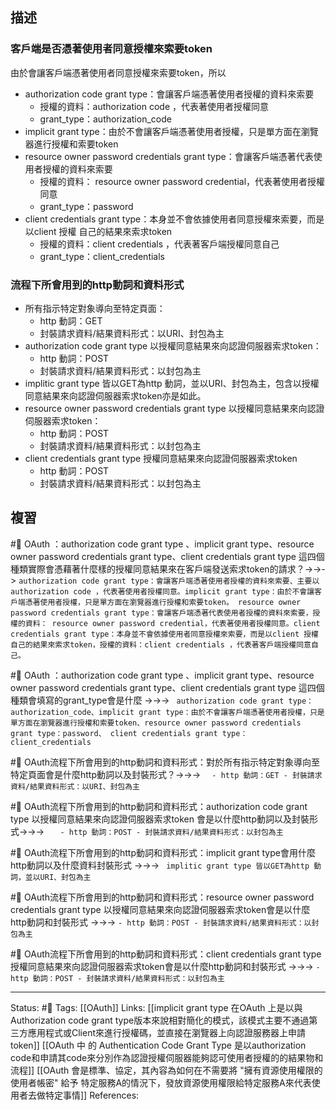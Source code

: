 
## 描述




### 客戶端是否憑著使用者同意授權來索要token


由於會讓客戶端憑著使用者同意授權來索要token，所以
- authorization code grant type：會讓客戶端憑著使用者授權的資料來索要
	- 授權的資料：authorization code ，代表著使用者授權同意
	- grant_type：authorization_code
-  implicit grant type：由於不會讓客戶端憑著使用者授權，只是單方面在瀏覽器進行授權和索要token
- resource owner password credentials grant type：會讓客戶端憑著代表使用者授權的資料來索要
	- 授權的資料： resource owner password credential，代表著使用者授權同意
	- grant_type：password
- client credentials grant type：本身並不會依據使用者同意授權來索要，而是以client 授權 自己的結果來索求token
	- 授權的資料：client credentials ，代表著客戶端授權同意自己
	- grant_type：client_credentials

### 流程下所會用到的http動詞和資料形式

- 所有指示特定對象導向至特定頁面：
	- http 動詞：GET
	- 封裝請求資料/結果資料形式：以URI、封包為主
- authorization code grant type 以授權同意結果來向認證伺服器索求token：
	- http 動詞：POST
	- 封裝請求資料/結果資料形式：以封包為主
- implitic grant type 皆以GET為http 動詞，並以URI、封包為主，包含以授權同意結果來向認證伺服器索求token亦是如此。
- resource owner password credentials grant type 以授權同意結果來向認證伺服器索求token：
	- http 動詞：POST
	- 封裝請求資料/結果資料形式：以封包為主
- client credentials grant type 授權同意結果來向認證伺服器索求token
	- http 動詞：POST
	- 封裝請求資料/結果資料形式：以封包為主



## 複習

#🧠 OAuth ：authorization code grant type 、implicit grant type、resource owner password credentials grant type、client credentials grant type 這四個種類實際會憑藉著什麼樣的授權同意結果來在客戶端發送索求token的請求？->->-> `authorization code grant type：會讓客戶端憑著使用者授權的資料來索要、主要以authorization code ，代表著使用者授權同意。implicit grant type：由於不會讓客戶端憑著使用者授權，只是單方面在瀏覽器進行授權和索要token。 resource owner password credentials grant type：會讓客戶端憑著代表使用者授權的資料來索要，授權的資料： resource owner password credential，代表著使用者授權同意。client credentials grant type：本身並不會依據使用者同意授權來索要，而是以client 授權 自己的結果來索求token，授權的資料：client credentials ，代表著客戶端授權同意自己。`
<!--SR:!2023-04-03,10,250-->

#🧠 OAuth ：authorization code grant type 、implicit grant type、resource owner password credentials grant type、client credentials grant type 這四個種類會填寫的grant_type會是什麼 ->->-> ` authorization code grant type：authorization_code、implicit grant type：由於不會讓客戶端憑著使用者授權，只是單方面在瀏覽器進行授權和索要token、resource owner password credentials grant type：password、 client credentials grant type：client_credentials`
<!--SR:!2023-04-27,25,250-->


#🧠 OAuth流程下所會用到的http動詞和資料形式：對於所有指示特定對象導向至特定頁面會是什麼http動詞以及封裝形式？->->-> `	- http 動詞：GET - 封裝請求資料/結果資料形式：以URI、封包為主`
<!--SR:!2023-04-02,9,250-->

#🧠 OAuth流程下所會用到的http動詞和資料形式：authorization code grant type 以授權同意結果來向認證伺服器索求token 會是以什麼http動詞以及封裝形式->->-> `	- http 動詞：POST - 封裝請求資料/結果資料形式：以封包為主`
<!--SR:!2023-04-03,10,250-->

#🧠 OAuth流程下所會用到的http動詞和資料形式：implicit grant type會用什麼http動詞以及什麼資料封裝形式 ->->-> ` implitic grant type 皆以GET為http 動詞，並以URI、封包為主`
<!--SR:!2023-04-02,9,250-->

#🧠 OAuth流程下所會用到的http動詞和資料形式：resource owner password credentials grant type 以授權同意結果來向認證伺服器索求token會是以什麼http動詞和封裝形式 ->->-> `- http 動詞：POST - 封裝請求資料/結果資料形式：以封包為主`
<!--SR:!2023-04-03,10,250-->

#🧠 OAuth流程下所會用到的http動詞和資料形式：client credentials grant type 授權同意結果來向認證伺服器索求token會是以什麼http動詞和封裝形式 ->->-> `- http 動詞：POST - 封裝請求資料/結果資料形式：以封包為主`
<!--SR:!2023-04-03,10,250-->







---
Status: #🌱 
Tags:
[[OAuth]]
Links:
[[implicit grant type 在OAuth 上是以與Authorization code grant type版本來說相對簡化的模式，該模式主要不通過第三方應用程式或Client來進行授權碼，並直接在瀏覽器上向認證服務器上申請token]]
[[OAuth 中 的 Authentication Code Grant Type 是以authorization code和申請其code來分別作為認證授權伺服器能夠認可使用者授權的的結果物和流程]]
[[OAuth 會是標準、協定，其內容為如何在不需要將 "擁有資源使用權限的使用者帳密" 給予 特定服務A的情況下，發放資源使用權限給特定服務A來代表使用者去做特定事情]]
References: